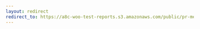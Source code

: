 ```yaml
---
layout: redirect
redirect_to: https://a8c-woo-test-reports.s3.amazonaws.com/public/pr-merge/43269/api/index.html
---
```


